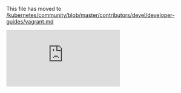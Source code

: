 This file has moved to [/kubernetes/community/blob/master/contributors/devel/developer-guides/vagrant.md](https://github.com/kubernetes/community/blob/master/contributors/devel/developer-guides/vagrant.md)


<!-- BEGIN MUNGE: GENERATED_ANALYTICS -->
[![Analytics](https://kubernetes-site.appspot.com/UA-36037335-10/GitHub/docs/devel/developer-guides/vagrant.md?pixel)]()
<!-- END MUNGE: GENERATED_ANALYTICS -->
